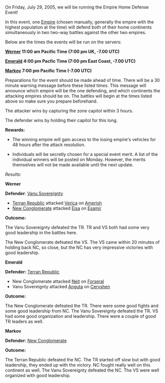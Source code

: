 On Friday, July 29, 2005, we will be running the Empire Home Defense Event!

In this event, one [Empire](../terminology/Empire.md) (chosen manually,
generally the empire with the highest population at the time) will defend both
of their home continents simultaneously in two two-way battles against the other
two empires.

Below are the times the events will be run on the servers:

**[Werner](Werner.md) 11:00 am Pacific Time (7:00 pm UK, -7.00 UTC)**

**[Emerald](Emerald.md) 4:00 pm Pacfic Time (7:00 pm East Coast, -7.00
UTC)**

**[Markov](Markov.md) 7:00 pm Pacific Time (-7.00 UTC)**

Preparations for the event should be made ahead of time. There will be a 30
minute warning message before these listed times. This message will announce
which empire will be the one defending, and which continents the attacking
empires should be on. The battles will begin at the times listed above so make
sure you prepare beforehand.

The attacker wins by capturing the zone capitol within 3 hours.

The defender wins by holding their capitol for this long.

**Rewards:**

- The winning empire will gain access to the losing empire's vehicles for 48
  hours after the attack resolution.

<!-- -->

- Individuals will be secretly chosen for a special event merit. A list of the
  individual winners will be posted on Monday. However, the merits themselves
  will not be made available until the next update.

_Results:_

**Werner**

**Defender**: [Vanu Sovereignty](Vanu_Sovereignty.md)

- [Terran Republic](Terran_Republic.md) attacked
  [Verica](../facilities/Verica.md) on [Amerish](../locations/Amerish.md)
- [New Conglomerate](New_Conglomerate.md) attacked [Eisa](../facilities/Eisa.md)
  on [Esamir](../locations/Esamir.md)

**Outcome:**

The Vanu Sovereignty defeated the TR. TR and VS both had some very good
leadership in the battles here.

The New Conglomerate defeated the VS. The VS came within 20 minutes of holding
back NC, so close, but the NC has very impressive victories with good
leadership.

**Emerald**

**Defender:** [Terran Republic](Terran_Republic.md)

- New Conglomerate attacked [Neit](../facilities/Neit.md) on
  [Forseral](../locations/Forseral.md)
- Vanu Sovereignty attacked [Anguta](../facilities/Anguta.md) on
  [Ceryshen](../locations/Ceryshen.md)

**Outcome:**

The New Conglomerate defeated the TR. There were some good fights and some good
leadership from NC. The Vanu Sovereignty defeated the TR. VS had some good
organization and leadership. There were a couple of good TR leaders as well.

**Markov**

**Defender:** [New Conglomerate](New_Conglomerate.md)

**Outcome:**

The Terran Republic defeated the NC. The TR started off slow but with good
leadership, they ended up with the victory. NC fought really well on this
continent as well. The Vanu Sovereignty defeated the NC. The VS were well
organized with good leadership.


